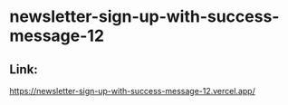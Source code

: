 # newsletter-sign-up-with-success-message-12

## Link:
https://newsletter-sign-up-with-success-message-12.vercel.app/
